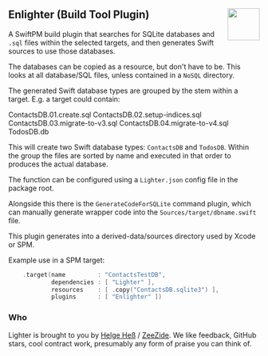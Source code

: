 <h2>Enlighter (Build Tool Plugin)
  <img src="https://zeezide.com/img/lighter/Lighter256.png"
       align="right" width="64" height="64" />
</h2>

A SwiftPM build plugin that searches for SQLite databases and `.sql` files
within the selected targets, and then generates Swift sources to use those
databases.

The databases can be copied as a resource, but don't have to be. This looks at
all database/SQL files, unless contained in a `NoSQL` directory.

The generated Swift database types are grouped by the stem within a target.
E.g. a target could contain:

  ContactsDB.01.create.sql
  ContactsDB.02.setup-indices.sql
  ContactsDB.03.migrate-to-v3.sql
  ContactsDB.04.migrate-to-v4.sql
  TodosDB.db
  
This will create two Swift database types: `ContactsDB` and `TodosDB`.
Within the group the files are sorted by name and executed in that order to
produces the actual database.

The function can be configured using a `Lighter.json` config file in the
package root.

Alongside this there is the `GenerateCodeForSQLite` command plugin, which can 
manually generate wrapper code into the `Sources/target/dbname.swift` file.

This plugin generates into a derived-data/sources directory used by Xcode or
SPM.

Example use in a SPM target:
```swift
    .target(name         : "ContactsTestDB",
            dependencies : [ "Lighter" ],
            resources    : [ .copy("ContactsDB.sqlite3") ],
            plugins      : [ "Enlighter" ])
```


### Who

Lighter is brought to you by
[Helge Heß](https://github.com/helje5/) / [ZeeZide](https://zeezide.de).
We like feedback, GitHub stars, cool contract work, 
presumably any form of praise you can think of.
